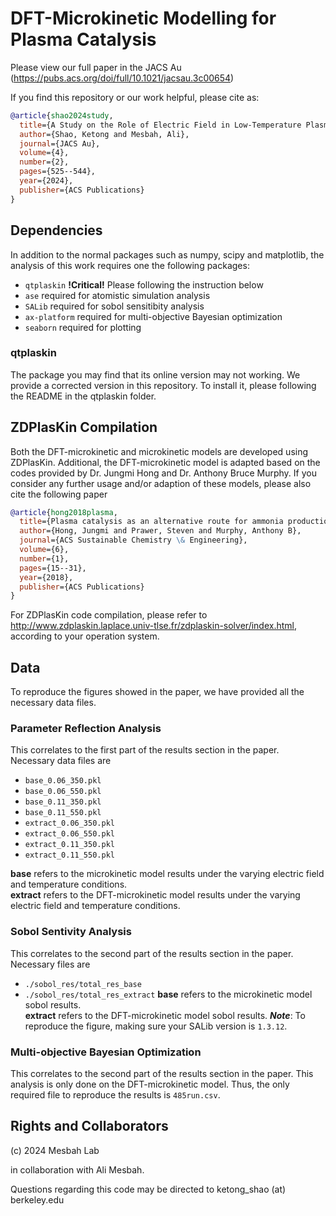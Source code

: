 # DFT-Microkinetic Modelling for Plasma Catalysis

Please view our full paper in the JACS Au (https://pubs.acs.org/doi/full/10.1021/jacsau.3c00654)

If you find this repository or our work helpful, please cite as:
``` bibtex
@article{shao2024study,
  title={A Study on the Role of Electric Field in Low-Temperature Plasma Catalytic Ammonia Synthesis via Integrated Density Functional Theory and Microkinetic Modeling},
  author={Shao, Ketong and Mesbah, Ali},
  journal={JACS Au},
  volume={4},
  number={2},
  pages={525--544},
  year={2024},
  publisher={ACS Publications}
}
```

## Dependencies
In addition to the normal packages such as numpy, scipy and matplotlib, the analysis of this work requires one the following packages:

* `qtplaskin` **!Critical!** Please following the instruction below
* `ase` required for atomistic simulation analysis
* `SALib` required for sobol sensitibity analysis
* `ax-platform` required for multi-objective Bayesian optimization
* `seaborn` required for plotting

### qtplaskin
The package you may find that its online version may not working. We provide a corrected version in this repository. To install it, please following the README in the qtplaskin folder.

## ZDPlasKin Compilation
Both the DFT-microkinetic and microkinetic models are developed using ZDPlasKin. Additional, the DFT-microkinetic model is adapted based on the codes provided by Dr. Jungmi Hong and Dr. Anthony Bruce Murphy. If you consider any further usage and/or adaption of these models, please also cite the following paper
``` bibtex
@article{hong2018plasma,
  title={Plasma catalysis as an alternative route for ammonia production: status, mechanisms, and prospects for progress},
  author={Hong, Jungmi and Prawer, Steven and Murphy, Anthony B},
  journal={ACS Sustainable Chemistry \& Engineering},
  volume={6},
  number={1},
  pages={15--31},
  year={2018},
  publisher={ACS Publications}
}
```

For ZDPlasKin code compilation, please refer to http://www.zdplaskin.laplace.univ-tlse.fr/zdplaskin-solver/index.html, according to your operation system.

## Data
To reproduce the figures showed in the paper, we have provided all the necessary data files.
### Parameter Reflection Analysis
This correlates to the first part of the results section in the paper. Necessary data files are
* `base_0.06_350.pkl`
* `base_0.06_550.pkl`
* `base_0.11_350.pkl`
* `base_0.11_550.pkl`
* `extract_0.06_350.pkl`
* `extract_0.06_550.pkl`
* `extract_0.11_350.pkl`
* `extract_0.11_550.pkl`

**base** refers to the microkinetic model results under the varying electric field and temperature conditions.\
**extract** refers to the DFT-microkinetic model results under the varying electric field and temperature conditions.

### Sobol Sentivity Analysis
This correlates to the second part of the results section in the paper. Necessary files are
* `./sobol_res/total_res_base`
* `./sobol_res/total_res_extract`
**base** refers to the microkinetic model sobol results.\
**extract** refers to the DFT-microkinetic model sobol results.
***Note***: To reproduce the figure, making sure your SALib version is `1.3.12`.

### Multi-objective Bayesian Optimization
This correlates to the second part of the results section in the paper. This analysis is only done on the DFT-microkinetic model. Thus, the only required file to reproduce the results is `485run.csv`.

## Rights and Collaborators
(c) 2024 Mesbah Lab

in collaboration with Ali Mesbah.

Questions regarding this code may be directed to ketong_shao (at) berkeley.edu
